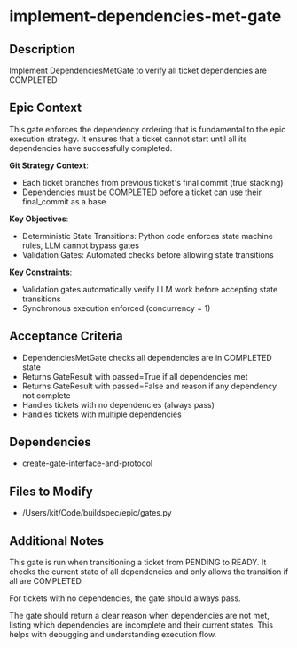 # implement-dependencies-met-gate

## Description
Implement DependenciesMetGate to verify all ticket dependencies are COMPLETED

## Epic Context
This gate enforces the dependency ordering that is fundamental to the epic execution strategy. It ensures that a ticket cannot start until all its dependencies have successfully completed.

**Git Strategy Context**:
- Each ticket branches from previous ticket's final commit (true stacking)
- Dependencies must be COMPLETED before a ticket can use their final_commit as a base

**Key Objectives**:
- Deterministic State Transitions: Python code enforces state machine rules, LLM cannot bypass gates
- Validation Gates: Automated checks before allowing state transitions

**Key Constraints**:
- Validation gates automatically verify LLM work before accepting state transitions
- Synchronous execution enforced (concurrency = 1)

## Acceptance Criteria
- DependenciesMetGate checks all dependencies are in COMPLETED state
- Returns GateResult with passed=True if all dependencies met
- Returns GateResult with passed=False and reason if any dependency not complete
- Handles tickets with no dependencies (always pass)
- Handles tickets with multiple dependencies

## Dependencies
- create-gate-interface-and-protocol

## Files to Modify
- /Users/kit/Code/buildspec/epic/gates.py

## Additional Notes
This gate is run when transitioning a ticket from PENDING to READY. It checks the current state of all dependencies and only allows the transition if all are COMPLETED.

For tickets with no dependencies, the gate should always pass.

The gate should return a clear reason when dependencies are not met, listing which dependencies are incomplete and their current states. This helps with debugging and understanding execution flow.
